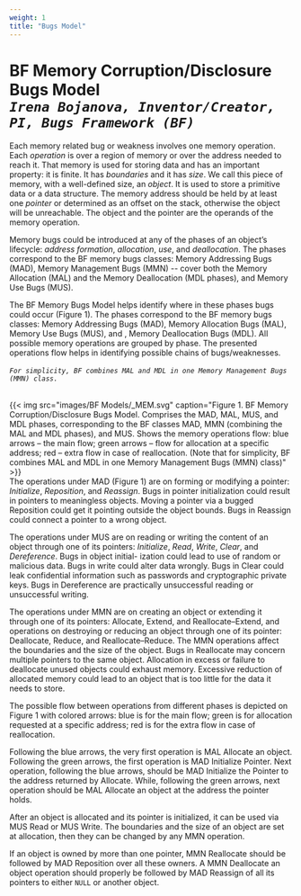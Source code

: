 ```yaml
---
weight: 1
title: "Bugs Model"
---
```

# BF Memory Corruption/Disclosure Bugs Model <br/>_`Irena Bojanova, Inventor/Creator, PI, Bugs Framework (BF)`_

Each memory related bug or weakness involves one memory operation. Each _operation_ is over a region of memory or over the address needed to reach it. That memory is used for storing data and has an important property: it is finite. It has _boundaries_ and it has _size_. We call this piece of memory, with a well-defined size, an _object_. It is used to store a primitive data or a data structure. The memory address should be held by at least one _pointer_ or determined as an offset on the stack, otherwise the object will be unreachable. The object and the pointer are the operands of the memory operation.

Memory bugs could be introduced at any of the phases of an object’s lifecycle: _address formation_, _allocation_, _use_, and _deallocation_. The phases correspond to the BF memory bugs classes: Memory Addressing Bugs (MAD), Memory Management Bugs (MMN) -- cover both the Memory Allocation (MAL) and the Memory Deallocation (MDL phases), and Memory Use Bugs (MUS). 

The BF Memory Bugs Model helps identify where in these phases bugs could occur (Figure 1). The phases correspond to the BF memory bugs classes: Memory Addressing Bugs (MAD), Memory Allocation Bugs (MAL), Memory Use Bugs (MUS), and , Memory Deallocation Bugs (MDL). All possible memory operations are grouped by phase. The presented operations flow helps in identifying possible chains of bugs/weaknesses. <br/><br/>_`For simplicity, BF combines MAL and MDL in one Memory Management Bugs (MMN) class.`_ 
<br/><br/>

{{< img src="images/BF Models/_MEM.svg" caption="Figure 1. BF Memory Corruption/Disclosure Bugs Model. Comprises the MAD, MAL, MUS, and MDL phases, corresponding to the BF classes MAD, MMN (combining the MAL and MDL phases), and MUS. Shows the memory operations flow: blue arrows – the main flow; green arrows – flow for allocation at a specific address; red – extra flow in case of reallocation. (Note that for simplicity, BF combines MAL and MDL in one Memory Management Bugs (MMN) class)" >}}
<br/>
The operations under MAD (Figure 1) are on forming or modifying a pointer: _Initialize_, _Reposition_, and _Reassign_. Bugs in pointer initialization could result in pointers to meaningless objects. Moving a pointer via a bugged Reposition could get it pointing outside the object bounds. Bugs in Reassign could connect a pointer to a wrong object.

The operations under MUS are on reading or writing the content of an object through one of its pointers: _Initialize_, _Read_, _Write_, _Clear_, and _Dereference_. Bugs in object initial- ization could lead to use of random or malicious data. Bugs in write could alter data wrongly. Bugs in Clear could leak confidential information such as passwords and cryptographic private keys. Bugs in Dereference are practically unsuccessful reading or unsuccessful writing.

The operations under MMN are on creating an object or extending it through one of its pointers: Allocate, Extend, and Reallocate–Extend, and operations on destroying or reducing an object through one of its pointer: Deallocate, Reduce, and Reallocate–Reduce. The MMN operations affect the boundaries and the size of the object. Bugs in Reallocate may concern multiple pointers to the same object. Allocation in excess or failure to deallocate unused objects could exhaust memory. Excessive reduction of allocated memory could lead to an object that is too little for the data it needs to store.

The possible flow between operations from different phases is depicted on Figure 1 with colored arrows: blue is for the main flow; green is for allocation requested at a specific address; red is for the extra flow in case of reallocation.

Following the blue arrows, the very first operation is MAL Allocate an object. Following the green arrows, the first operation is MAD Initialize Pointer. Next operation, following the blue arrows, should be MAD Initialize the Pointer to the address returned by Allocate. While, following the green arrows, next operation should be MAL Allocate an object at the address the pointer holds.

After an object is allocated and its pointer is initialized, it can be used via MUS Read or MUS Write. The boundaries and the size of an object are set at allocation, then they can be changed by any MMN operation.

If an object is owned by more than one pointer, MMN Reallocate should be followed by MAD Reposition over all these owners. A MMN Deallocate an object operation should properly be followed by MAD Reassign of all its pointers to either `NULL` or another object.